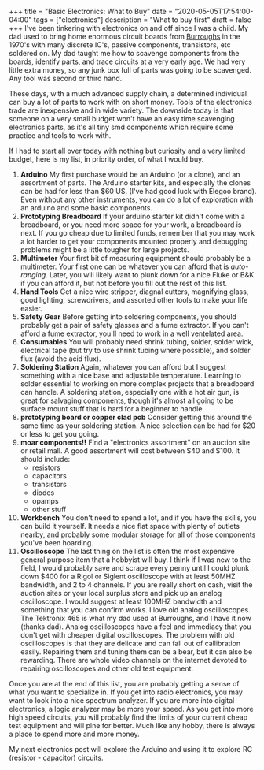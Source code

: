 +++
title = "Basic Electronics: What to Buy"
date = "2020-05-05T17:54:00-04:00"
tags = ["electronics"]
description = "What to buy first"
draft = false
+++
I've been tinkering with electronics on and off since I was a child. My dad used to bring home enormous circuit boards from [Burroughs](https://en.wikipedia.org/wiki/Burroughs_Corporation) in the 1970's with many discrete IC's, passive components, transistors, etc soldered on. My dad taught me how to scavenge components from the boards, identify parts, and trace circuits at a very early age. We had very little extra money, so any junk box full of parts was going to be scavenged. Any tool was second or third hand.

These days, with a much advanced supply chain, a determined individual can buy a lot of parts to work with on short money. Tools of the electronics trade are inexpensive and in wide variety. The downside today is that someone on a very small budget won't have an easy time scavenging electronics parts, as it's all tiny smd components which require some practice and tools to work with.

If I had to start all over today with nothing but curiosity and a very limited budget, here is my list, in priority order, of what I would buy.

1. **Arduino** My first purchase would be an Arduino (or a clone), and an assortment of parts. The Arduino starter kits, and especially the clones can be had for less than $60 US. (I've had good luck with Elegoo brand). Even without any other instruments, you can do a lot of exploration with an arduino and some basic components.
2. **Prototyping Breadboard** If your arduino starter kit didn't come with a breadboard, or you need more space for your work, a breadboard is next. If you go cheap due to limited funds, remember that you may work a lot harder to get your components mounted properly and debugging problems might be a little tougher for large projects.
3. **Multimeter** Your first bit of measuring equipment should probably be a multimeter. Your first one can be whatever you can afford that is *auto-ranging*. Later, you will likely want to plunk down for a nice Fluke or B&K if you can afford it, but not before you fill out the rest of this list.
3. **Hand Tools** Get a nice wire stripper, diagnal cutters, magnifying glass, good lighting, screwdrivers, and assorted other tools to make your life easier.
4. **Safety Gear** Before getting into soldering components, you should probably get a pair of safety glasses and a fume extractor. If you can't afford a fume extractor, you'll need to work in a well ventelated area.
4. **Consumables** You will probably need shrink tubing, solder, solder wick, electrical tape (but try to use shrink tubing where possible), and solder flux (avoid the acid flux).
5. **Soldering Station** Again, whatever you can afford but I suggest something with a nice base and adjustable temperature. Learning to solder essential to working on more complex projects that a breadboard can handle. A soldering station, especially one with a hot air gun, is great for salvaging components, though it's almost all going to be surface mount stuff that is hard for a beginner to handle.
6. **prototyping board or copper clad pcb** Consider getting this around the same time as your soldering station. A nice selection can be had for $20 or less to get you going.
7. **moar components!!** Find a "electronics assortment" on an auction site or retail mall. A good assortment will cost between $40 and $100. It should include:
    * resistors
    * capacitors
    * transistors
    * diodes
    * opamps
    * other stuff
8. **Workbench** You don't need to spend a lot, and if you have the skills, you can build it yourself. It needs a nice flat space with plenty of outlets nearby, and probably some modular storage for all of those components you've been hoarding.
8. **Oscilloscope** The last thing on the list is often the most expensive general purpose item that a hobbyist will buy. I think if I was new to the field, I would probably save and scrape every penny until I could plunk down $400 for a Rigol or Siglent oscilloscope with at least 50MHZ bandwidth, and 2 to 4 channels. If you are really short on cash, visit the auction sites or your local surplus store and pick up an analog oscilloscope. I would suggest at least 100MHZ bandwidth and something that you can confirm works. I love old analog oscilloscopes. The Tektronix 465 is what my dad used at Burroughs, and I have it now (thanks dad). Analog oscilloscopes have a feel and immediacy that you don't get with cheaper digital oscilloscopes. The problem with old oscilloscopes is that they are delicate and can fall out of callibration easily. Repairing them and tuning them can be a bear, but it can also be rewarding. There are whole video channels on the internet devoted to repairing oscilloscopes and other old test equipment.

Once you are at the end of this list, you are probably getting a sense of what you want to specialize in. If you get into radio electronics, you may want to look into a nice spectrum analyzer. If you are more into digital electronics, a logic analyzer may be more your speed. As you get into more high speed circuits, you will probably find the limits of your current cheap test equipment and will pine for better. Much like any hobby, there is always a place to spend more and more money.

My next electronics post will explore the Arduino and using it to explore RC (resistor - capacitor) circuits.